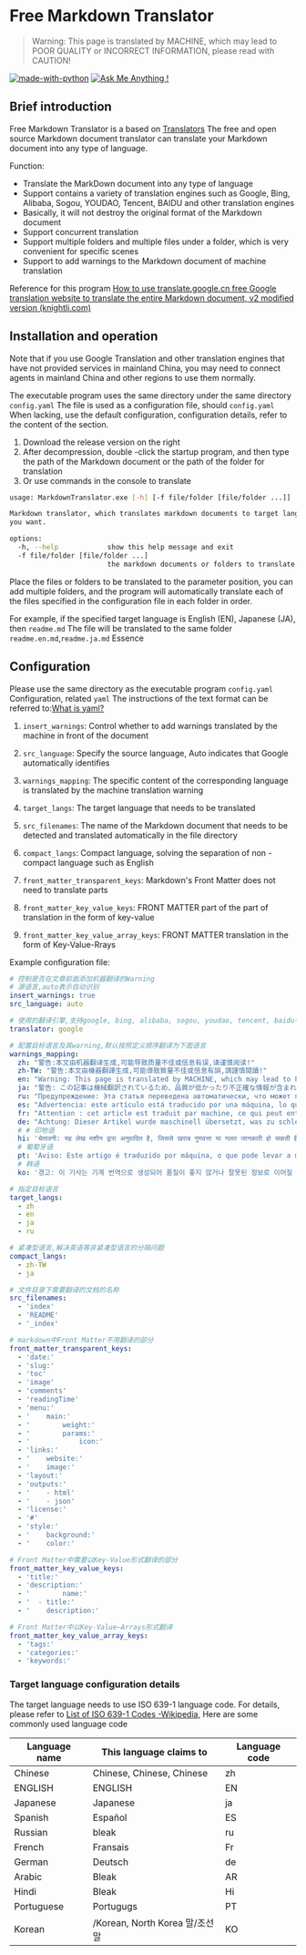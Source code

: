 # Free Markdown Translator

> Warning: This page is translated by MACHINE, which may lead to POOR QUALITY or INCORRECT INFORMATION, please read with CAUTION!


[![made-with-python](https://img.shields.io/badge/Made%20with-Python-1f425f.svg)](https://www.python.org/)
[![Ask Me Anything !](https://img.shields.io/badge/Ask%20me-anything-1abc9c.svg)](https://GitHub.com/Naereen/ama)

## Brief introduction

Free Markdown Translator is a based on [Translators](https://github.com/UlionTse/translators) The free and open source Markdown document translator can translate your Markdown document into any type of language.

Function:

- Translate the MarkDown document into any type of language
- Support contains a variety of translation engines such as Google, Bing, Alibaba, Sogou, YOUDAO, Tencent, BAIDU and other translation engines
- Basically, it will not destroy the original format of the Markdown document
- Support concurrent translation
- Support multiple folders and multiple files under a folder, which is very convenient for specific scenes
- Support to add warnings to the Markdown document of machine translation

Reference for this program [How to use translate.google.cn free Google translation website to translate the entire Markdown document, v2 modified version (knightli.com)](https://www.knightli.com/zh-tw/2022/04/24/免費-google-翻譯-整篇-markdown-文檔-修改版/)

## Installation and operation

Note that if you use Google Translation and other translation engines that have not provided services in mainland China, you may need to connect agents in mainland China and other regions to use them normally.

The executable program uses the same directory under the same directory `config.yaml` The file is used as a configuration file, should `config.yaml` When lacking, use the default configuration, configuration details, refer to the content of the section.

1. Download the release version on the right
2. After decompression, double -click the startup program, and then type the path of the Markdown document or the path of the folder for translation
3. Or use commands in the console to translate

```bash
usage: MarkdownTranslator.exe [-h] [-f file/folder [file/folder ...]]

Markdown translator, which translates markdown documents to target languages
you want.

options:
  -h, --help            show this help message and exit
  -f file/folder [file/folder ...]
                        the markdown documents or folders to translate.
```

Place the files or folders to be translated to the parameter position, you can add multiple folders, and the program will automatically translate each of the files specified in the configuration file in each folder in order.

For example, if the specified target language is English (EN), Japanese (JA), then `readme.md` The file will be translated to the same folder `readme.en.md`,`readme.ja.md` Essence

## Configuration

Please use the same directory as the executable program `config.yaml` Configuration, related `yaml` The instructions of the text format can be referred to:[What is yaml?](https://www.redhat.com/en/topics/automation/what-is-yaml)

1. `insert_warnings`: Control whether to add warnings translated by the machine in front of the document

2. `src_language`: Specify the source language, Auto indicates that Google automatically identifies

3. `warnings_mapping`: The specific content of the corresponding language is translated by the machine translation warning

4. `target_langs`: The target language that needs to be translated

5. `src_filenames`: The name of the Markdown document that needs to be detected and translated automatically in the file directory

6. `compact_langs`: Compact language, solving the separation of non -compact language such as English

7. `front_matter_transparent_keys`: Markdown's Front Matter does not need to translate parts

8. `front_matter_key_value_keys`: FRONT MATTER part of the part of translation in the form of key-value

9. `front_matter_key_value_array_keys`: FRONT MATTER translation in the form of Key-Value-Rrays

Example configuration file:

```yaml
# 控制是否在文章前面添加机器翻译的Warning
# 源语言,auto表示自动识别
insert_warnings: true
src_language: auto

# 使用的翻译引擎,支持google, bing, alibaba, sogou, youdao, tencent, baidu等翻译引擎
translator: google

# 配置目标语言及其warning,默认按照定义顺序翻译为下面语言
warnings_mapping:
  zh: "警告:本文由机器翻译生成,可能导致质量不佳或信息有误,请谨慎阅读!"
  zh-TW: "警告:本文由機器翻譯生成,可能導致質量不佳或信息有誤,請謹慎閱讀!"
  en: "Warning: This page is translated by MACHINE, which may lead to POOR QUALITY or INCORRECT INFORMATION, please read with CAUTION!"
  ja: "警告: この記事は機械翻訳されているため、品質が低かったり不正確な情報が含まれる可能性があります。よくお読みください。"
  ru: "Предупреждение: Эта статья переведена автоматически, что может привести к некачественной или неверной информации, пожалуйста, внимательно прочитайте!"
  es: "Advertencia: este artículo está traducido por una máquina, lo que puede dar lugar a una mala calidad o información incorrecta. ¡Lea atentamente!"
  fr: "Attention : cet article est traduit par machine, ce qui peut entraîner une mauvaise qualité ou des informations incorrectes, veuillez lire attentivement !"
  de: "Achtung: Dieser Artikel wurde maschinell übersetzt, was zu schlechter Qualität oder falschen Informationen führen kann, bitte sorgfältig lesen!"
  # # 印地语
  hi: 'चेतावनी: यह लेख मशीन द्वारा अनुवादित है, जिससे खराब गुणवत्ता या गलत जानकारी हो सकती है, कृपया ध्यान से पढ़ें!'
  # 葡萄牙语
  pt: 'Aviso: Este artigo é traduzido por máquina, o que pode levar a má qualidade ou informações incorretas, leia com atenção!'
  # 韩语
  ko: '경고: 이 기사는 기계 번역으로 생성되어 품질이 좋지 않거나 잘못된 정보로 이어질 수 있으므로 주의 깊게 읽으십시오!'

# 指定目标语言
target_langs:
  - zh
  - en
  - ja
  - ru

# 紧凑型语言,解决英语等非紧凑型语言的分隔问题
compact_langs:
  - zh-TW
  - ja

# 文件目录下需要翻译的文档的名称
src_filenames:
  - 'index'
  - 'README'
  - '_index'

# markdown中Front Matter不用翻译的部分
front_matter_transparent_keys:
  - 'date:'
  - 'slug:'
  - 'toc'
  - 'image'
  - 'comments'
  - 'readingTime'
  - 'menu:'
  - '    main:'
  - '        weight:'
  - '        params:'
  - '            icon:'
  - 'links:'
  - '    website:'
  - '    image:'
  - 'layout:'
  - 'outputs:'
  - '    - html'
  - '    - json'
  - 'license:'
  - '#'
  - 'style:'
  - '    background:'
  - '    color:'

# Front Matter中需要以Key-Value形式翻译的部分
front_matter_key_value_keys:
  - 'title:'
  - 'description:'
  - '        name:'
  - '  - title:'
  - '    description:'

# Front Matter中以Key-Value—Arrays形式翻译
front_matter_key_value_array_keys:
  - 'tags:'
  - 'categories:'
  - 'keywords:'
```

### Target language configuration details

The target language needs to use ISO 639-1 language code. For details, please refer to [List of ISO 639-1 Codes -Wikipedia](https://en.wikipedia.org/wiki/List_of_ISO_639-1_codes), Here are some commonly used language code

|Language name|This language claims to|Language code|
| ---------- | ------------------------------ | -------- |
|Chinese|Chinese, Chinese, Chinese|zh|
|ENGLISH|ENGLISH|EN|
|Japanese|Japanese|ja|
|Spanish|Español|ES|
|Russian|bleak|ru|
|French|Fransais|Fr|
|German|Deutsch|de|
|Arabic|Bleak|AR|
|Hindi|Bleak|Hi|
|Portuguese|Portugugs|PT|
|Korean|/Korean, North Korea 말/조선말|KO|